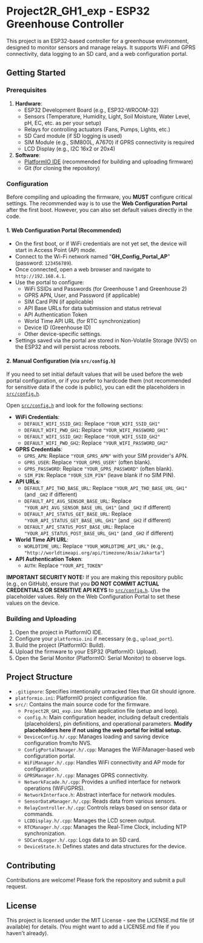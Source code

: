 # Project2R_GH1_exp - ESP32 Greenhouse Controller

This project is an ESP32-based controller for a greenhouse environment, designed to monitor sensors and manage relays. It supports WiFi and GPRS connectivity, data logging to an SD card, and a web configuration portal.

## Getting Started

### Prerequisites

1. **Hardware**:
    * ESP32 Development Board (e.g., ESP32-WROOM-32)
    * Sensors (Temperature, Humidity, Light, Soil Moisture, Water Level, pH, EC, etc. as per your setup)
    * Relays for controlling actuators (Fans, Pumps, Lights, etc.)
    * SD Card module (if SD logging is used)
    * SIM Module (e.g., SIM800L, A7670) if GPRS connectivity is required
    * LCD Display (e.g., I2C 16x2 or 20x4)
2. **Software**:
    * [PlatformIO IDE](https://platformio.org/platformio-ide) (recommended for building and uploading firmware)
    * Git (for cloning the repository)

### Configuration

Before compiling and uploading the firmware, you **MUST** configure critical settings. The recommended way is to use the **Web Configuration Portal** after the first boot. However, you can also set default values directly in the code.

#### 1. Web Configuration Portal (Recommended)

* On the first boot, or if WiFi credentials are not yet set, the device will start in Access Point (AP) mode.
* Connect to the Wi-Fi network named "**GH_Config_Portal_AP**" (password: `123456789`).
* Once connected, open a web browser and navigate to `http://192.168.4.1`.
* Use the portal to configure:
  * WiFi SSIDs and Passwords (for Greenhouse 1 and Greenhouse 2)
  * GPRS APN, User, and Password (if applicable)
  * SIM Card PIN (if applicable)
  * API Base URLs for data submission and status retrieval
  * API Authentication Token
  * World Time API URL (for RTC synchronization)
  * Device ID (Greenhouse ID)
  * Other device-specific settings.
* Settings saved via the portal are stored in Non-Volatile Storage (NVS) on the ESP32 and will persist across reboots.

#### 2. Manual Configuration (via `src/config.h`)

If you need to set initial default values that will be used before the web portal configuration, or if you prefer to hardcode them (not recommended for sensitive data if the code is public), you can edit the placeholders in [`src/config.h`](src/config.h:0).

Open [`src/config.h`](src/config.h:0) and look for the following sections:

* **WiFi Credentials**:
  * `DEFAULT_WIFI_SSID_GH1`: Replace `"YOUR_WIFI_SSID_GH1"`
  * `DEFAULT_WIFI_PWD_GH1`: Replace `"YOUR_WIFI_PASSWORD_GH1"`
  * `DEFAULT_WIFI_SSID_GH2`: Replace `"YOUR_WIFI_SSID_GH2"`
  * `DEFAULT_WIFI_PWD_GH2`: Replace `"YOUR_WIFI_PASSWORD_GH2"`
* **GPRS Credentials**:
  * `GPRS_APN`: Replace `"YOUR_GPRS_APN"` with your SIM provider's APN.
  * `GPRS_USER`: Replace `"YOUR_GPRS_USER"` (often blank).
  * `GPRS_PASSWORD`: Replace `"YOUR_GPRS_PASSWORD"` (often blank).
  * `SIM_PIN`: Replace `"YOUR_SIM_PIN"` (leave blank if no SIM PIN).
* **API URLs**:
  * `DEFAULT_API_THD_BASE_URL`: Replace `"YOUR_API_THD_BASE_URL_GH1"` (and `_GH2` if different)
  * `DEFAULT_API_AVG_SENSOR_BASE_URL`: Replace `"YOUR_API_AVG_SENSOR_BASE_URL_GH1"` (and `_GH2` if different)
  * `DEFAULT_API_STATUS_GET_BASE_URL`: Replace `"YOUR_API_STATUS_GET_BASE_URL_GH1"` (and `_GH2` if different)
  * `DEFAULT_API_STATUS_POST_BASE_URL`: Replace `"YOUR_API_STATUS_POST_BASE_URL_GH1"` (and `_GH2` if different)
* **World Time API URL**:
  * `WORLDTIME_URL`: Replace `"YOUR_WORLDTIME_API_URL"` (e.g., `"http://worldtimeapi.org/api/timezone/Asia/Jakarta"`)
* **API Authentication Token**:
  * `AUTH`: Replace `"YOUR_API_TOKEN"`

**IMPORTANT SECURITY NOTE:**
If you are making this repository public (e.g., on GitHub), ensure that you **DO NOT COMMIT ACTUAL CREDENTIALS OR SENSITIVE API KEYS** to [`src/config.h`](src/config.h:0). Use the placeholder values. Rely on the Web Configuration Portal to set these values on the device.

### Building and Uploading

1. Open the project in PlatformIO IDE.
2. Configure your `platformio.ini` if necessary (e.g., `upload_port`).
3. Build the project (PlatformIO: Build).
4. Upload the firmware to your ESP32 (PlatformIO: Upload).
5. Open the Serial Monitor (PlatformIO: Serial Monitor) to observe logs.

## Project Structure

* `.gitignore`: Specifies intentionally untracked files that Git should ignore.
* `platformio.ini`: PlatformIO project configuration file.
* `src/`: Contains the main source code for the firmware.
  * `Project2R_GH1_exp.ino`: Main application file (setup and loop).
  * `config.h`: Main configuration header, including default credentials (placeholders), pin definitions, and operational parameters. **Modify placeholders here if not using the web portal for initial setup.**
  * `DeviceConfig.h/.cpp`: Manages loading and saving device configuration from/to NVS.
  * `ConfigPortalManager.h/.cpp`: Manages the WiFiManager-based web configuration portal.
  * `WiFiManager.h/.cpp`: Handles WiFi connectivity and AP mode for configuration.
  * `GPRSManager.h/.cpp`: Manages GPRS connectivity.
  * `NetworkFacade.h/.cpp`: Provides a unified interface for network operations (WiFi/GPRS).
  * `NetworkInterface.h`: Abstract interface for network modules.
  * `SensorDataManager.h/.cpp`: Reads data from various sensors.
  * `RelayController.h/.cpp`: Controls relays based on sensor data or commands.
  * `LCDDisplay.h/.cpp`: Manages the LCD screen output.
  * `RTCManager.h/.cpp`: Manages the Real-Time Clock, including NTP synchronization.
  * `SDCardLogger.h/.cpp`: Logs data to an SD card.
  * `DeviceState.h`: Defines states and data structures for the device.

## Contributing

Contributions are welcome! Please fork the repository and submit a pull request.

## License

This project is licensed under the MIT License - see the LICENSE.md file (if available) for details.
(You might want to add a LICENSE.md file if you haven't already).

